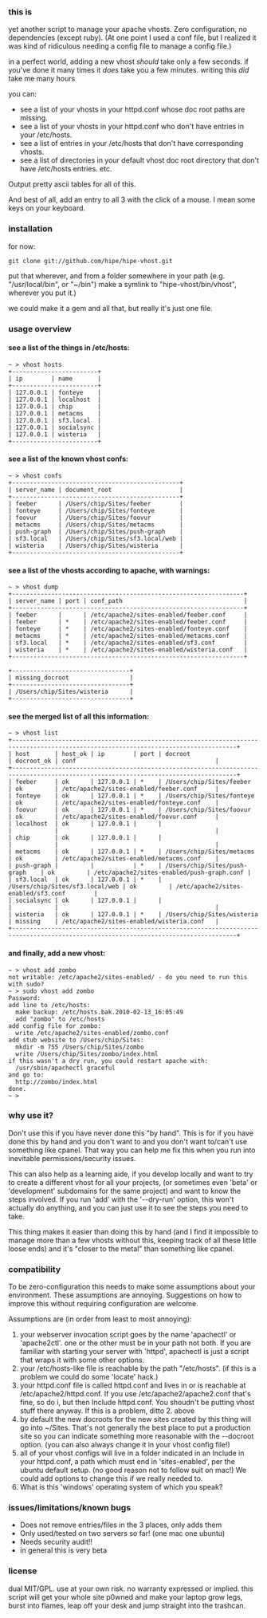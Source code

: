 ### this is

yet another script to manage your apache vhosts.  Zero configuration,
no dependencies (except ruby).  (At one point I used a conf file, but I
realized it was kind of ridiculous needing a config file to manage a config file.)

in a perfect world, adding a new vhost *should* take only a few seconds.  if you've done it many times it *does* take you a few minutes.  writing this *did* take me many hours

you can:
  - see a list of your vhosts in your httpd.conf whose doc root paths are missing.
  - see a list of your vhosts in your httpd.conf who don't have entries in your /etc/hosts.
  - see a list of entries in your /etc/hosts that don't have corresponding vhosts.
  - see a list of directories in your default vhost doc root directory that don't have /etc/hosts entries. etc.

Output pretty ascii tables for all of this.

And best of all, add an entry to all 3 with the click of a mouse.  I mean some
keys on your keyboard.

### installation

for now:

    git clone git://github.com/hipe/hipe-vhost.git

put that wherever, and from a folder somewhere in your path
(e.g. "/usr/local/bin", or "~/bin") make a symlink to "hipe-vhost/bin/vhost",
wherever you put it.)

we could make it a gem and all that, but really it's just one file.


### usage overview


#### see a list of the things in /etc/hosts:

    ~ > vhost hosts
    +------------------------+
    | ip        | name       |
    +------------------------+
    | 127.0.0.1 | fonteye    |
    | 127.0.0.1 | localhost  |
    | 127.0.0.1 | chip       |
    | 127.0.0.1 | metacms    |
    | 127.0.0.1 | sf3.local  |
    | 127.0.0.1 | socialsync |
    | 127.0.0.1 | wisteria   |
    +------------------------+


#### see a list of the known vhost confs:

    ~ > vhost confs
    +-----------------------------------------------+
    | server_name | document_root                   |
    +-----------------------------------------------+
    | feeber      | /Users/chip/Sites/feeber        |
    | fonteye     | /Users/chip/Sites/fonteye       |
    | foovur      | /Users/chip/Sites/foovur        |
    | metacms     | /Users/chip/Sites/metacms       |
    | push-graph  | /Users/chip/Sites/push-graph    |
    | sf3.local   | /Users/chip/Sites/sf3.local/web |
    | wisteria    | /Users/chip/Sites/wisteria      |
    +-----------------------------------------------+


#### see a list of the vhosts according to apache, with warnings:

    ~ > vhost dump
    +-----------------------------------------------------------------+
    | server_name | port | conf_path                                  |
    +-----------------------------------------------------------------+
    | feeber      |      | /etc/apache2/sites-enabled/feeber.conf     |
    | feeber      | *    | /etc/apache2/sites-enabled/feeber.conf     |
    | fonteye     | *    | /etc/apache2/sites-enabled/fonteye.conf    |
    | metacms     | *    | /etc/apache2/sites-enabled/metacms.conf    |
    | sf3.local   | *    | /etc/apache2/sites-enabled/sf3.conf        |
    | wisteria    | *    | /etc/apache2/sites-enabled/wisteria.conf   |
    +-----------------------------------------------------------------+

    +---------------------------------+
    | missing_docroot                 |
    +---------------------------------+
    | /Users/chip/Sites/wisteria      |
    +---------------------------------+


#### see the merged list of all this information:

    ~ > vhost list
    +-------------------------------------------------------------------------------------------------------------------------------------+
    | host       | host_ok | ip        | port | docroot                         | docroot_ok | conf                                       |
    +-------------------------------------------------------------------------------------------------------------------------------------+
    | feeber     | ok      | 127.0.0.1 | *    | /Users/chip/Sites/feeber        | ok         | /etc/apache2/sites-enabled/feeber.conf     |
    | fonteye    | ok      | 127.0.0.1 | *    | /Users/chip/Sites/fonteye       | ok         | /etc/apache2/sites-enabled/fonteye.conf    |
    | foovur     | ok      | 127.0.0.1 | *    | /Users/chip/Sites/foovur        | ok         | /etc/apache2/sites-enabled/foovur.conf     |
    | localhost  | ok      | 127.0.0.1 |      |                                 |            |                                            |
    | chip       | ok      | 127.0.0.1 |      |                                 |            |                                            |
    | metacms    | ok      | 127.0.0.1 | *    | /Users/chip/Sites/metacms       | ok         | /etc/apache2/sites-enabled/metacms.conf    |
    | push-graph |         |           | *    | /Users/chip/Sites/push-graph    | ok         | /etc/apache2/sites-enabled/push-graph.conf |
    | sf3.local  | ok      | 127.0.0.1 | *    | /Users/chip/Sites/sf3.local/web | ok         | /etc/apache2/sites-enabled/sf3.conf        |
    | socialsync | ok      | 127.0.0.1 |      |                                 |            |                                            |
    | wisteria   | ok      | 127.0.0.1 | *    | /Users/chip/Sites/wisteria      | missing    | /etc/apache2/sites-enabled/wisteria.conf   |
    +-------------------------------------------------------------------------------------------------------------------------------------+


#### and finally, add a new vhost:

    ~ > vhost add zombo
    not writable: /etc/apache2/sites-enabled/ - do you need to run this with sudo?
    ~ > sudo vhost add zombo
    Password:
    add line to /etc/hosts:
      make backup: /etc/hosts.bak.2010-02-13_16:05:49
      add "zombo" to /etc/hosts
    add config file for zombo:
      write /etc/apache2/sites-enabled/zombo.conf
    add stub website to /Users/chip/Sites:
      mkdir -m 755 /Users/chip/Sites/zombo
      write /Users/chip/Sites/zombo/index.html
    if this wasn't a dry run, you could restart apache with:
      /usr/sbin/apachectl graceful
    and go to:
      http://zombo/index.html
    done.
    ~ >


### why use it?

Don't use this if you have never done this "by hand".  This is for if you have
done this by hand and you don't want to and you don't want to/can't use
something like cpanel.  That way you can help me fix this when you run into
inevitable permissions/security issues.

This can also help as a learning aide, if you develop locally and want to
try to create a different vhost for all your projects, (or sometimes even
'beta' or 'development' subdomains for the same project) and want to know the
steps involved.  If you run 'add' with the '--dry-run' option, this won't
actually do anything, and you can just use it to see the steps you need to
take.

This thing makes it easier than doing this by hand (and I find it impossible
to manage more than a few vhosts without this, keeping track of all these
little loose ends) and it's "closer to the metal" than something like cpanel.


### compatibility

To be zero-configuration this needs to make some assumptions about your
environment.  These assumptions are annoying.  Suggestions on how to improve
this without requiring configuration are welcome.

Assumptions are (in order from least to most annoying):

1. your webserver invocation script goes by the name 'apachectl' or
   'apache2ctl'.  one or the other must be in your path not both.
   If you are familiar with starting your server with 'httpd', apachectl
   is just a script that wraps it with some other options.
2. your /etc/hosts-like file is reachable by the path "/etc/hosts". (if
   this is a problem we could do some 'locate' hack.)
3. your httpd.conf file is called httpd.conf and lives in or is reachable
   at /etc/apache2/httpd.conf.  If you use /etc/apache2/apache2.conf
   that's fine, so do i, but then Include httpd.conf.  You shoudn't be
   putting vhost stuff there anyway.  If this is a problem, ditto 2. above
4. by default the new docroots for the new sites created by this thing
   will go into ~/Sites. That's not generally the best place to put
   a production site so you can indicate something more reasonable
   with the --docroot option.  (you can also always change it in
   your vhost config file!)
5. all of your vhost configs will live in a folder indicated in an
   Include in your httpd.conf, a path which must end in 'sites-enabled',
   per the ubuntu default setup.  (no good reason not to follow suit
   on mac!)  We could add options to change this if we really needed to.
6. What is this 'windows' operating system of which you speak?





### issues/limitations/known bugs

 - Does not remove entries/files in the 3 places, only adds them
 - Only used/tested on two servers so far! (one mac one ubuntu)
 - Needs security audit!!
 - in general this is very beta


### license

dual MIT/GPL.  use at your own risk.  no warranty expressed or implied.  this script will get your whole site p0wned and make your laptop grow legs, burst into flames, leap off your desk and jump straight into the trashcan.
